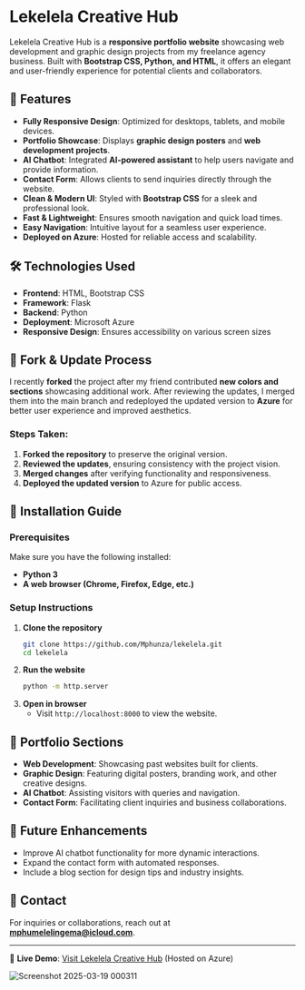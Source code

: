 # Lekelela Creative Hub

Lekelela Creative Hub is a **responsive portfolio website** showcasing web development and graphic design projects from my freelance agency business. Built with **Bootstrap CSS, Python, and HTML**, it offers an elegant and user-friendly experience for potential clients and collaborators.

## 🚀 Features
- **Fully Responsive Design**: Optimized for desktops, tablets, and mobile devices.
- **Portfolio Showcase**: Displays **graphic design posters** and **web development projects**.
- **AI Chatbot**: Integrated **AI-powered assistant** to help users navigate and provide information.
- **Contact Form**: Allows clients to send inquiries directly through the website.
- **Clean & Modern UI**: Styled with **Bootstrap CSS** for a sleek and professional look.
- **Fast & Lightweight**: Ensures smooth navigation and quick load times.
- **Easy Navigation**: Intuitive layout for a seamless user experience.
- **Deployed on Azure**: Hosted for reliable access and scalability.

## 🛠️ Technologies Used
- **Frontend**: HTML, Bootstrap CSS
- **Framework**: Flask
- **Backend**: Python
- **Deployment**: Microsoft Azure
- **Responsive Design**: Ensures accessibility on various screen sizes

## 🔄 Fork & Update Process
I recently **forked** the project after my friend contributed **new colors and sections** showcasing additional work. After reviewing the updates, I merged them into the main branch and redeployed the updated version to **Azure** for better user experience and improved aesthetics.

### Steps Taken:
1. **Forked the repository** to preserve the original version.
2. **Reviewed the updates**, ensuring consistency with the project vision.
3. **Merged changes** after verifying functionality and responsiveness.
4. **Deployed the updated version** to Azure for public access.

## 📌 Installation Guide

### **Prerequisites**
Make sure you have the following installed:
- **Python 3**
- **A web browser (Chrome, Firefox, Edge, etc.)**

### **Setup Instructions**
1. **Clone the repository**
   ```sh
   git clone https://github.com/Mphunza/lekelela.git
   cd lekelela
   ```
2. **Run the website**
   ```sh
   python -m http.server
   ```
3. **Open in browser**
   - Visit `http://localhost:8000` to view the website.

## 📸 Portfolio Sections
- **Web Development**: Showcasing past websites built for clients.
- **Graphic Design**: Featuring digital posters, branding work, and other creative designs.
- **AI Chatbot**: Assisting visitors with queries and navigation.
- **Contact Form**: Facilitating client inquiries and business collaborations.

## 🚀 Future Enhancements
- Improve AI chatbot functionality for more dynamic interactions.
- Expand the contact form with automated responses.
- Include a blog section for design tips and industry insights.

## 📩 Contact
For inquiries or collaborations, reach out at **mphumelelingema@icloud.com**.

---
📌 **Live Demo**: [Visit Lekelela Creative Hub](https://lekelela-hmabg9cvcsc6cpbs.eastus-01.azurewebsites.net/) (Hosted on Azure)

![Screenshot 2025-03-19 000311](https://github.com/user-attachments/assets/ee1d1bee-7944-4cde-a76d-b833116d5a0a)









